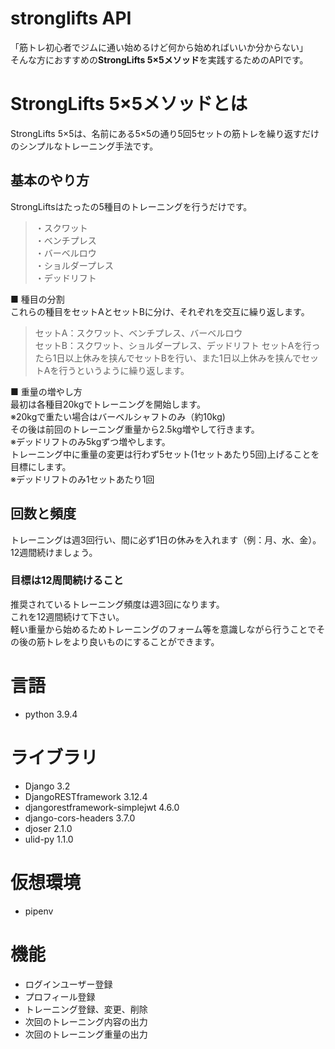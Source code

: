# stronglifts API
「筋トレ初心者でジムに通い始めるけど何から始めればいいか分からない」  
そんな方におすすめの**StrongLifts 5×5メソッド**を実践するためのAPIです。  
 
# StrongLifts 5×5メソッドとは
 
StrongLifts 5×5は、名前にある5×5の通り5回5セットの筋トレを繰り返すだけのシンプルなトレーニング手法です。  

## 基本のやり方
StrongLiftsはたったの5種目のトレーニングを行うだけです。
> ・スクワット  
> ・ベンチプレス  
> ・バーベルロウ  
> ・ショルダープレス  
> ・デッドリフト
  
■ 種目の分割  
これらの種目をセットAとセットBに分け、それぞれを交互に繰り返します。
> セットA：スクワット、ベンチプレス、バーベルロウ  
> セットB：スクワット、ショルダープレス、デッドリフト
セットAを行ったら1日以上休みを挟んでセットBを行い、また1日以上休みを挟んでセットAを行うというように繰り返します。
  
■ 重量の増やし方  
最初は各種目20kgでトレーニングを開始します。  
※20kgで重たい場合はバーベルシャフトのみ（約10kg)  
その後は前回のトレーニング重量から2.5kg増やして行きます。  
※デッドリフトのみ5kgずつ増やします。  
トレーニング中に重量の変更は行わず5セット(1セットあたり5回)上げることを目標にします。  
※デッドリフトのみ1セットあたり1回  

## 回数と頻度
トレーニングは週3回行い、間に必ず1日の休みを入れます（例：月、水、金）。12週間続けましょう。  

### 目標は12周間続けること
推奨されているトレーニング頻度は週3回になります。  
これを12週間続けて下さい。  
軽い重量から始めるためトレーニングのフォーム等を意識しながら行うことでその後の筋トレをより良いものにすることができます。  

# 言語
- python 3.9.4

# ライブラリ
- Django 3.2
- DjangoRESTframework 3.12.4
- djangorestframework-simplejwt 4.6.0
- django-cors-headers 3.7.0
- djoser 2.1.0
- ulid-py 1.1.0

# 仮想環境
- pipenv

# 機能
- ログインユーザー登録
- プロフィール登録
- トレーニング登録、変更、削除
- 次回のトレーニング内容の出力
- 次回のトレーニング重量の出力